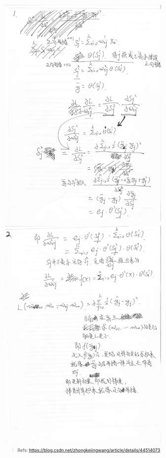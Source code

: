 
![My Propagation 1](https://github.com/phoenixtomax/phoenixtomax.github.io/blob/master/Res/MY_BP1.jpg)

![My Propagation 2](https://github.com/phoenixtomax/phoenixtomax.github.io/blob/master/Res/MY_BP2.jpg)

> Refs: https://blog.csdn.net/zhongkejingwang/article/details/44514073


